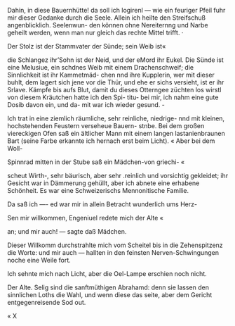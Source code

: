 <a name="57"></a>

Dahin, in diese Bauernhütte! da soll ich logirenl — wie
ein feuriger Pfeil fuhr mir dieser Gedanke durch die Seele.
Allein ich heilte den Streifschuß angenblicklich. Seelenwun-
den können ohne Nereiternng und Narbe geheilt werden,
wenn man nur gleich das rechte Mittel trifft. ·

Der Stolz ist der Stammvater der Sünde; sein Weib ist«

die Schlangez ihr’Sohn ist der Neid, und der eMord ihr
Eukel. Die Sünde ist eine Melusiue, ein schdnes Weib mit
einem Drachenschweif; die Sinnlichkeit ist ihr Kammetmäd-
chen nnd ihre Kupplerin, wer mit dieser buhlt, dem lagert
sich jene vor die Thür, und ehe er sichs versieht, ist er ihr
Srlave. Kämpfe bis aufs Blut, damit du dieses Otterngee
züchten los wirstl von diesem Kräutchen hatte ich den Spi-
titu- bei mir, ich nahm eine gute Dosib davon ein, und da-
mit war ich wieder gesund. -

Ich trat in eine ziemlich räumliche, sehr reinliche, niedrige-
nnd mit kleinen, hochstehenden Feustern verseheue Bauern-
stnbe. Bei dem großen viereckigen Ofen saß ein ältlicher
Mann mit einem langen lastanienbraunen Bart (seine Farbe
erkannte ich hernach erst beim Licht). « Aber bei dem Woll-

Spinnrad mitten in der Stube saß ein Mädchen-von griechi- «

scheut Wirth-, sehr bäurisch, aber sehr .reinlich und vorsichtig
gekleidet; ihr Gesicht war in Dämmerung gehüllt, aber ich
abnete eine erhabene Schönheit. Es war eine Schweizerischs
Mennonitische Familie.

Da saß ich —- ed war mir in allein Betracht wunderlich
ums Herz-

Sen mir willkommen, Engeniuel redete mich der Alte «

an; und mir auch! — sagte daß Mädchen.

Dieser Willkomm durchstrahlte mich vom Scheitel bis in
die Zehenspitzenz die Worte: und mir auch — hallten in den
feinsten Nerven-Schwingungen noche eine Weile fort.

Ich sehnte mich nach Licht, aber die Oel-Lampe erschien
noch nicht.

Der Alte. Selig sind die sanftmüthigen Abrahamd:
denn sie lassen den sinnlichen Loths die Wahl, und wenn
diese das seite, aber dem Gericht entgegenreisende Sod out.

« X

